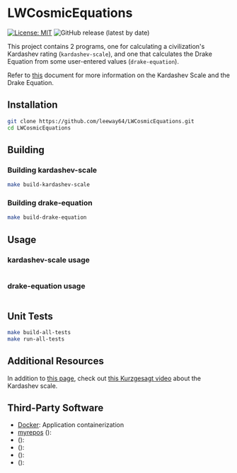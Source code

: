 # LWCosmicEquations

[![License: MIT](https://img.shields.io/badge/License-MIT-yellow.svg)](https://opensource.org/licenses/MIT)
![GitHub release (latest by date)](https://img.shields.io/github/v/release/leeway64/LWCosmicEquations)

This project contains 2 programs, one for calculating a civilization's Kardashev rating
(`kardashev-scale`), and one that calculates the Drake Equation from some user-entered values
(`drake-equation`).

Refer to [this](doc/README.md) document for more information on the Kardashev Scale and the Drake
Equation.


## Installation
```bash
git clone https://github.com/leeway64/LWCosmicEquations.git
cd LWCosmicEquations
```


## Building

### Building kardashev-scale

```bash
make build-kardashev-scale
```

### Building drake-equation
```bash
make build-drake-equation
```


## Usage

### kardashev-scale usage
```bash

```

### drake-equation usage
```bash

```

## Unit Tests

```bash
make build-all-tests
make run-all-tests
```


## Additional Resources
In addition to [this page](doc/README.md), check out [this Kurzgesagt video]() about the Kardashev scale.


## Third-Party Software
- [Docker](https://www.docker.com/): Application containerization
- [myrepos](https://myrepos.branchable.com/) ():
- []() ():
- []() ():
- []() ():
- []() ():

